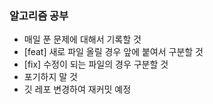 ### 알고리즘 공부
- 매일 푼 문제에 대해서 기록할 것
- [feat] 새로 파일 올릴 경우 앞에 붙여서 구분할 것
- [fix] 수정이 되는 파일의 경우 구분할 것
- 포기하지 말 것
- 깃 레포 변경하여 재커밋 예정
